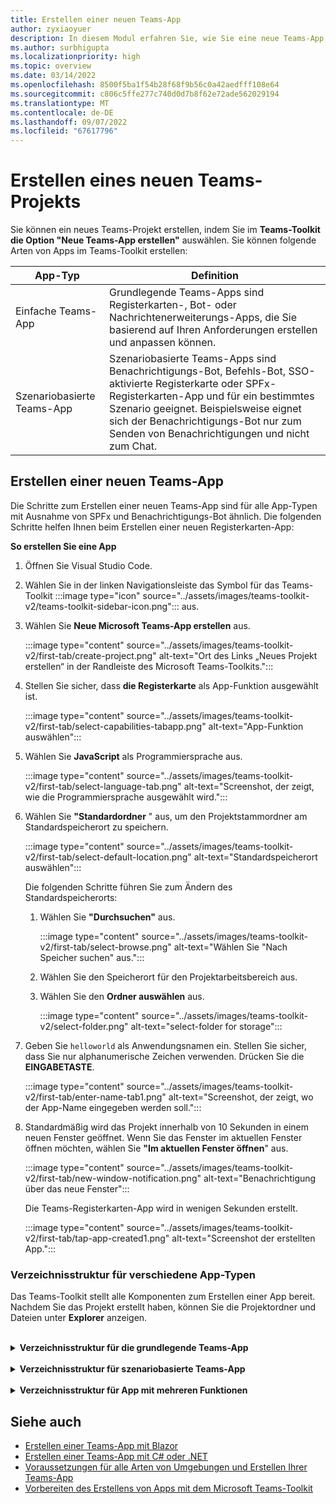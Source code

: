 ```yaml
---
title: Erstellen einer neuen Teams-App
author: zyxiaoyuer
description: In diesem Modul erfahren Sie, wie Sie eine neue Teams-App mithilfe des Teams-Toolkits erstellen.
ms.author: surbhigupta
ms.localizationpriority: high
ms.topic: overview
ms.date: 03/14/2022
ms.openlocfilehash: 8500f5ba1f54b28f68f9b56c0a42aedfff108e64
ms.sourcegitcommit: c806c5ffe277c740d0d7b8f62e72ade562029194
ms.translationtype: MT
ms.contentlocale: de-DE
ms.lasthandoff: 09/07/2022
ms.locfileid: "67617796"
---
```

# <a name="create-a-new-teams-project"></a>Erstellen eines neuen Teams-Projekts

Sie können ein neues Teams-Projekt erstellen, indem Sie im **Teams-Toolkit die Option "Neue Teams-App erstellen"** auswählen. Sie können folgende Arten von Apps im Teams-Toolkit erstellen:

| App-Typ | Definition |
| --- | --- |
| Einfache Teams-App | Grundlegende Teams-Apps sind Registerkarten-, Bot- oder Nachrichtenerweiterungs-Apps, die Sie basierend auf Ihren Anforderungen erstellen und anpassen können. |
| Szenariobasierte Teams-App | Szenariobasierte Teams-Apps sind Benachrichtigungs-Bot, Befehls-Bot, SSO-aktivierte Registerkarte oder SPFx-Registerkarten-App und für ein bestimmtes Szenario geeignet. Beispielsweise eignet sich der Benachrichtigungs-Bot nur zum Senden von Benachrichtigungen und nicht zum Chat. |

## <a name="create-a-new-teams-app"></a>Erstellen einer neuen Teams-App

Die Schritte zum Erstellen einer neuen Teams-App sind für alle App-Typen mit Ausnahme von SPFx und Benachrichtigungs-Bot ähnlich. Die folgenden Schritte helfen Ihnen beim Erstellen einer neuen Registerkarten-App:

**So erstellen Sie eine App**

1. Öffnen Sie Visual Studio Code.

1. Wählen Sie in der linken Navigationsleiste das Symbol für das Teams-Toolkit :::image type="icon" source="../assets/images/teams-toolkit-v2/teams-toolkit-sidebar-icon.png"::: aus.

1. Wählen Sie **Neue Microsoft Teams-App erstellen** aus.

    :::image type="content" source="../assets/images/teams-toolkit-v2/first-tab/create-project.png" alt-text="Ort des Links „Neues Projekt erstellen“ in der Randleiste des Microsoft Teams-Toolkits.":::

1. Stellen Sie sicher, dass **die Registerkarte** als App-Funktion ausgewählt ist.

    :::image type="content" source="../assets/images/teams-toolkit-v2/first-tab/select-capabilities-tabapp.png" alt-text="App-Funktion auswählen":::

1. Wählen Sie **JavaScript** als Programmiersprache aus.

    :::image type="content" source="../assets/images/teams-toolkit-v2/first-tab/select-language-tab.png" alt-text="Screenshot, der zeigt, wie die Programmiersprache ausgewählt wird.":::

1. Wählen Sie **"Standardordner** " aus, um den Projektstammordner am Standardspeicherort zu speichern.

    :::image type="content" source="../assets/images/teams-toolkit-v2/first-tab/select-default-location.png" alt-text="Standardspeicherort auswählen":::

   Die folgenden Schritte führen Sie zum Ändern des Standardspeicherorts:

      1. Wählen Sie **"Durchsuchen"** aus.

          :::image type="content" source="../assets/images/teams-toolkit-v2/first-tab/select-browse.png" alt-text="Wählen Sie &quot;Nach Speicher suchen&quot; aus.":::

      1. Wählen Sie den Speicherort für den Projektarbeitsbereich aus.

      1. Wählen Sie den **Ordner auswählen** aus.

          :::image type="content" source="../assets/images/teams-toolkit-v2/select-folder.png" alt-text="select-folder for storage":::

1. Geben Sie `helloworld` als Anwendungsnamen ein. Stellen Sie sicher, dass Sie nur alphanumerische Zeichen verwenden. Drücken Sie die **EINGABETASTE**.

    :::image type="content" source="../assets/images/teams-toolkit-v2/first-tab/enter-name-tab1.png" alt-text="Screenshot, der zeigt, wo der App-Name eingegeben werden soll.":::

1. Standardmäßig wird das Projekt innerhalb von 10 Sekunden in einem neuen Fenster geöffnet. Wenn Sie das Fenster im aktuellen Fenster öffnen möchten, wählen Sie **"Im aktuellen Fenster öffnen**" aus.

    :::image type="content" source="../assets/images/teams-toolkit-v2/first-tab/new-window-notification.png" alt-text="Benachrichtigung über das neue Fenster":::

   Die Teams-Registerkarten-App wird in wenigen Sekunden erstellt.

    :::image type="content" source="../assets/images/teams-toolkit-v2/first-tab/tap-app-created1.png" alt-text="Screenshot der erstellten App.":::


### <a name="directory-structure-for-different-app-types"></a>Verzeichnisstruktur für verschiedene App-Typen

Das Teams-Toolkit stellt alle Komponenten zum Erstellen einer App bereit. Nachdem Sie das Projekt erstellt haben, können Sie die Projektordner und Dateien unter **Explorer** anzeigen.

<br>
<details>
<summary><b>Verzeichnisstruktur für die grundlegende Teams-App</b></summary>

Sie haben drei verschiedene Arten von grundlegenden Teams-Apps, und die Verzeichnisstruktur sieht für alle Arten von Apps ähnlich aus. Das folgende Beispiel zeigt eine grundlegende Verzeichnisstruktur der Teams-Registerkarten-App:

| Ordnername | Inhalt |
| --- | --- |
| `.fx/configs` | Konfigurationsdateien, die Benutzer für die Teams-App anpassen können. |
| - `.fx/configs/config.<envName>.json` | Konfigurationsdatei für jede Umgebung. |
| - `.fx/configs/azure.parameters.<envName>.json` | Parameterdatei für die Azure BICEP-Bereitstellung für jede Umgebung. |
| - `.fx/configs/projectSettings.json` | Globale Projekteinstellungen, die für alle Umgebungen gelten. |
| `tabs` | Code für die zur Laufzeit erforderliche Registerkartenfunktion, z. B. datenschutzhinweis, Nutzungsbedingungen und Konfigurationsregisterkarten. |
| - `tabs/src/index.jsx` | Einstiegspunkt für die Front-End-App, in der die Hauptkomponente der App gerendert wird `ReactDOM.render()` |
| - `tabs/src/components/App.jsx` | Code für die Behandlung von URL-Routing in der App. Es ruft das [Microsoft Teams JavaScript-Client-SDK](../tabs/how-to/using-teams-client-sdk.md) auf, um die Kommunikation zwischen Ihrer App und Microsoft Teams herzustellen. |
| - `tabs/src/components/Tab.jsx` | Code zum Implementieren der Benutzeroberfläche Ihrer App. |
| - `tabs/src/components/TabConfig.jsx` | Code zum Implementieren der Benutzeroberfläche, die Ihre App konfiguriert. |
| `templates/appPackage` | App-Manifestvorlagendateien und die App-Symbole: color.png und outline.png. |
| - `templates/appPackage/manifest.template.json` | App-Manifest zum Ausführen der App in einer lokalen oder Remoteumgebung.  |
| `templates/azure` | BICEP-Vorlagendateien |

> [!NOTE]
> Wenn Sie über eine Bot- oder Nachrichtenerweiterungs-App verfügen, werden der Verzeichnisstruktur relevante Ordner hinzugefügt.

Weitere Informationen zur Verzeichnisstruktur verschiedener Typen von grundlegenden Teams-Apps finden Sie in der folgenden Tabelle:

| App-Typ | Links |
| --- | --- |
| Für Registerkarten-App | [Erstellen Ihrer ersten Registerkarten-App mit JavaScript](../sbs-gs-javascript.yml) |
| Für Bot-App | [Erstellen Ihrer ersten Bot-App mit JavaScript](../sbs-gs-bot.yml) |
| Für Nachrichtenerweiterungs-App | [Erstellen Ihrer ersten Nachrichtenerweiterungs-App mit JavaScript](../sbs-gs-msgext.yml) |

</details>
<br>
<details>
<summary><b>Verzeichnisstruktur für szenariobasierte Teams-App</b></summary>

Sie haben vier verschiedene Arten von szenariobasierten Teams-Apps, und die Verzeichnisstruktur sieht für alle Arten von Apps ähnlich aus. Das folgende Beispiel zeigt eine szenariobasierte Benachrichtigungs-Bot-Teams-App-Verzeichnisstruktur:

Der neue Projektordner enthält folgende Inhalte:

| Ordnername | Inhalt |
| --- | --- |
| `.fx` | Einstellungen, Konfiguration und Umgebungsinformationen auf Projektebene |
| `.vscode` | VS-Codedateien für das lokale Debuggen |
| `bot` | Der Bot-Quellcode |
| `templates` | Vorlagen für teams-App-Manifest und entsprechende Azure-Ressourcen |

Die Kern-Benachrichtigungsimplementierung im **Bot-Ordner** und enthält:

| Dateiname | Inhalt |
| --- | --- |
| `src/adaptiveCards/` | Vorlagen für adaptive Karten  |
| `src/internal/` | Generierter Initialisierungscode für Benachrichtigungsfunktionen |
| `src/index.*s` | Der Einstiegspunkt zum Behandeln von Bot-Nachrichten und Senden von Benachrichtigungen |
| `.gitignore` | Datei zum Ausschließen lokaler Dateien aus dem Botprojekt |
| `package.json` | Die npm-Paketdatei für das Bot-Projekt |

> [!NOTE]
> Wenn Sie über einen Befehls-Bot, eine SSO-aktivierte Registerkarte oder eine SPFx-Registerkarten-App verfügen, werden der Verzeichnisstruktur relevante Ordner hinzugefügt.

Weitere Informationen zur Verzeichnisstruktur verschiedener Szenario-basierter Teams-App-Typen finden Sie in der folgenden Tabelle:

| App-Typ | Links |
| --- | --- |
| Für Benachrichtigungs-Bot-App | [Benachrichtigung an Teams senden](../sbs-gs-notificationbot.yml) |
| Für Befehls-Bot-App | [Befehlsbot erstellen](../sbs-gs-commandbot.yml) |
| Für die SPFx-Registerkarten-App | [Erstellen einer Teams-App mit SPFx](../sbs-gs-spfx.yml) |

</details>
<br>
<details>
<summary><b>Verzeichnisstruktur für App mit mehreren Funktionen</b></summary>

Sie können Ihrer vorhandenen Teams-App weitere Features hinzufügen, indem Sie Features hinzufügen. Wenn Sie beispielsweise der vorhandenen Registerkarten-App eine Bot-App hinzufügen, fügt das Teams-Toolkit den Bot-Ordner mit relevanten Dateien und Code hinzu.

Die folgende Abbildung zeigt die Verzeichnisstruktur der Registerkarten-App:

   :::image type="content" source="../assets/images/teams-toolkit-v2/tabapp-directory.png" alt-text="Verzeichnisstruktur der Registerkarten-App":::

Die folgende Abbildung zeigt die Verzeichnisstruktur der Registerkarten-App mit Bot-Feature:

   :::image type="content" source="../assets/images/teams-toolkit-v2/tab-app-with-bot-app.png" alt-text="Registerkarten-App mit Bot-App-Verzeichnisstruktur":::

</details>

## <a name="see-also"></a>Siehe auch

* [Erstellen einer Teams-App mit Blazor](../sbs-gs-blazorupdate.yml)
* [Erstellen einer Teams-App mit C# oder .NET](../sbs-gs-csharp.yml)
* [Voraussetzungen für alle Arten von Umgebungen und Erstellen Ihrer Teams-App](tools-prerequisites.md)
* [Vorbereiten des Erstellens von Apps mit dem Microsoft Teams-Toolkit](build-environments.md)
